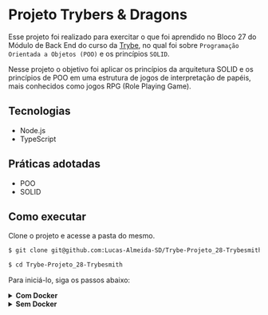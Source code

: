 # Projeto Trybers & Dragons

Esse projeto foi realizado para exercitar o que foi aprendido no Bloco 27 do Módulo de Back End do curso da [Trybe](https://www.betrybe.com/), no qual foi sobre `Programação Orientada a Objetos (POO)` e os princípios `SOLID`.

Nesse projeto o objetivo foi aplicar os princípios da arquitetura SOLID e os princípios de POO em uma estrutura de jogos de interpretação de papéis, mais conhecidos como jogos RPG (Role Playing Game).

## Tecnologias

  - Node.js
  - TypeScript

## Práticas adotadas

  - POO
  - SOLID

## Como executar

Clone o projeto e acesse a pasta do mesmo.

```bash
$ git clone git@github.com:Lucas-Almeida-SD/Trybe-Projeto_28-Trybesmith.git

$ cd Trybe-Projeto_28-Trybesmith
```

Para iniciá-lo, siga os passos abaixo:

<details>
  <summary><strong>Com Docker</strong></summary>

  ```bash
  # Criar container
  $ docker-compose up -d

  # Abrir terminal interativo do container
  $ docker exec -it trybers_and_dragons bash

  # Instalar as dependências
  $ npm install

  # Iniciar o projeto
  $ npm start
  ```
</details>

<details>
  <summary><strong>Sem Docker</strong></summary>

  ```bash
  # Instalar as dependências
  $ npm install

  # Iniciar o projeto
  $ npm start
  ```
</details>